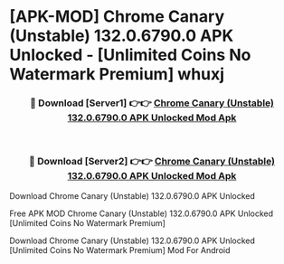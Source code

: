 # [APK-MOD] Chrome Canary (Unstable) 132.0.6790.0 APK Unlocked - [Unlimited Coins No Watermark Premium] whuxj



<div align="center">
<h3>🔴 Download [Server1] 👉👉 <a href="https://momento.my/?title=Chrome_Canary_(Unstable)_132.0.6790.0_APK_Unlocked">Chrome Canary (Unstable) 132.0.6790.0 APK Unlocked Mod Apk</a></h3><br>

<h3>🔴 Download [Server2] 👉👉 <a href="https://momento.my/?title=Chrome_Canary_(Unstable)_132.0.6790.0_APK_Unlocked">Chrome Canary (Unstable) 132.0.6790.0 APK Unlocked Mod Apk</a></h3>
</div>



Download Chrome Canary (Unstable) 132.0.6790.0 APK Unlocked 

Free APK MOD Chrome Canary (Unstable) 132.0.6790.0 APK Unlocked [Unlimited Coins No Watermark Premium]

Download Chrome Canary (Unstable) 132.0.6790.0 APK Unlocked [Unlimited Coins No Watermark Premium] Mod For Android
